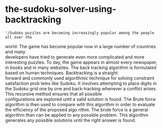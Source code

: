 # the-sudoku-solver-using-backtracking



    '/Sudoku puzzles are becoming increasingly popular among the people all over the 
world. The game has become popular now in a large number of countries and many     
 developers have tried to generate even more complicated and more interesting puzzles. To
day, the game appears in almost every newspaper, in books and in many websites. The back
tracking algorithm is formulated based on human techniques. Backtracking is a straight  
forward and commonly used algorithmic technique for solving constraint satisfaction prob
lems like Sudoku. It involves attempting to place digits in the Sudoku grid one by one and 
back-tracking whenever a conflict arises. This recursive method ensures that all possible  
configurations are explored until a valid solution is found. The Brute force algorithm is then 
used to compare with this algorithm in order to evaluate the efficiency of the proposed algo
rithm. The brute force is a general algorithm than can be applied to any possible problem. 
This algorithm generates any possible solutions until the right answer is found.

